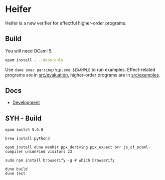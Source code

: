 # Heifer

Heifer is a new verifier for effectful higher-order programs.

## Build

You will need OCaml 5.

```sh
opam install . --deps-only
```

Use `dune exec parsing/hip.exe $EXAMPLE` to run examples. Effect-related programs are in [src/evaluation](src/evaluation), higher-order programs are in [src/examples](src/examples).

## Docs

- [Development](docs/development.md)



## SYH - Build

```
opam switch 5.0.0

brew install python3

opam install dune menhir ppx_deriving ppx_expect brr js_of_ocaml-compiler unionFind visitors z3

sudo npm install browserify -g # which browserify

dune build
dune test
```
